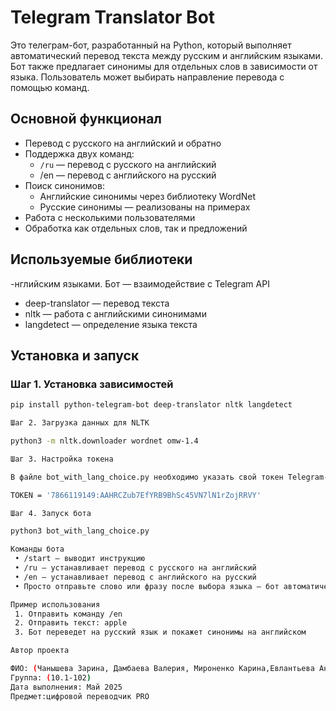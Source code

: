# Telegram Translator Bot

Это телеграм-бот, разработанный на Python, который выполняет автоматический перевод текста между русским и английским языками. Бот также предлагает синонимы для отдельных слов в зависимости от языка. Пользователь может выбирать направление перевода с помощью команд.

## Основной функционал

- Перевод с русского на английский и обратно
- Поддержка двух команд:
  - `/ru` — перевод с русского на английский
  - /en — перевод с английского на русский
- Поиск синонимов:
  - Английские синонимы через библиотеку WordNet
  - Русские синонимы — реализованы на примерах
- Работа с несколькими пользователями
- Обработка как отдельных слов, так и предложений

## Используемые библиотеки

-нглийским языками. Бот — взаимодействие с Telegram API
- deep-translator — перевод текста
- nltk — работа с английскими синонимами
- langdetect — определение языка текста

## Установка и запуск

### Шаг 1. Установка зависимостей

```bash
pip install python-telegram-bot deep-translator nltk langdetect

Шаг 2. Загрузка данных для NLTK

python3 -m nltk.downloader wordnet omw-1.4

Шаг 3. Настройка токена

В файле bot_with_lang_choice.py необходимо указать свой токен Telegram-бота:

TOKEN = '7866119149:AAHRCZub7EfYRB9BhSc45VN7lN1rZojRRVY'

Шаг 4. Запуск бота

python3 bot_with_lang_choice.py

Команды бота
 • /start — выводит инструкцию
 • /ru — устанавливает перевод с русского на английский
 • /en — устанавливает перевод с английского на русский
 • Просто отправьте слово или фразу после выбора языка — бот автоматически переведет сообщение и при необходимости предложит синонимы

Пример использования
 1. Отправить команду /en
 2. Отправить текст: apple
 3. Бот переведет на русский язык и покажет синонимы на английском

Автор проекта

ФИО: (Чанышева Зарина, Дамбаева Валерия, Мироненко Карина,Евлантьева Анастасия, Капапперо Аллета)
Группа: (10.1-102)
Дата выполнения: Май 2025
Предмет:цифровой переводчик PRO 
